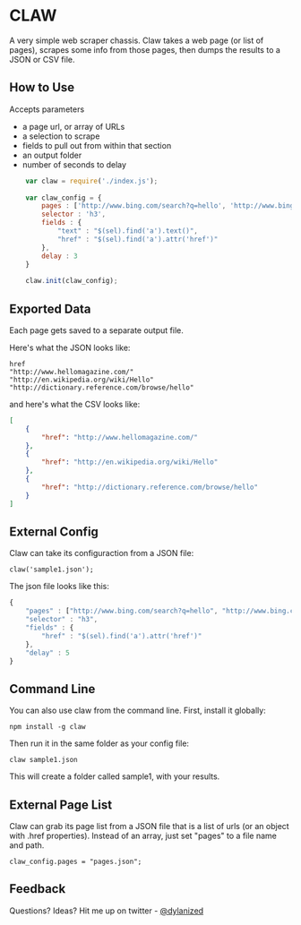 CLAW
===

A very simple web scraper chassis. Claw takes a web page (or list of pages), scrapes some info from those pages, then dumps the results to a JSON or CSV file.

How to Use
---

Accepts parameters

- a page url, or array of URLs
- a selection to scrape
- fields to pull out from within that section
- an output folder
- number of seconds to delay

```js
	var claw = require('./index.js');
		
	var claw_config = {
		pages : ['http://www.bing.com/search?q=hello', 'http://www.bing.com/search?q=goodbye'],
		selector : 'h3',
		fields : {
			"text" : "$(sel).find('a').text()",
			"href" : "$(sel).find('a').attr('href')"
		},
		delay : 3
	}
	
	claw.init(claw_config);		
```

Exported Data
---
		
Each page gets saved to a separate output file.

Here's what the JSON looks like:

```csv
href
"http://www.hellomagazine.com/"
"http://en.wikipedia.org/wiki/Hello"
"http://dictionary.reference.com/browse/hello"
```

and here's what the CSV looks like:

```json
[
    {
        "href": "http://www.hellomagazine.com/"
    },
    {
        "href": "http://en.wikipedia.org/wiki/Hello"
    },
    {
        "href": "http://dictionary.reference.com/browse/hello"
    }
]
```
    
External Config
---

Claw can take its configuraction from a JSON file:

    claw('sample1.json');
    
The json file looks like this:    

```js
{
	"pages" : ["http://www.bing.com/search?q=hello", "http://www.bing.com/search?q=goodbye"],
	"selector" : "h3",
	"fields" : {
		"href" : "$(sel).find('a').attr('href')"
	},
	"delay" : 5
}
```
    
Command Line
---

You can also use claw from the command line. First, install it globally:

    npm install -g claw

Then run it in the same folder as your config file:

    claw sample1.json
    
This will create a folder called sample1, with your results.


External Page List
---
	
Claw can grab its page list from a JSON file that is a list of urls (or an object with .href properties). Instead of an array, just set "pages" to a file name and path.	

    claw_config.pages = "pages.json";

    
Feedback
---
    
Questions? Ideas? Hit me up on twitter - [@dylanized](http://twitter.com/dylanized)